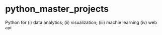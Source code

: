 # python_master_projects
 Python for (i) data analytics; (ii) visualization; (iii) machie learning (iv) web api
